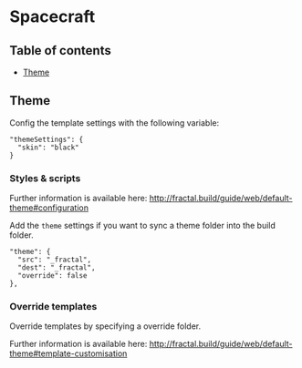 # Spacecraft

## Table of contents

- [Theme](#theme)

## Theme

Config the template settings with the following variable:

```
"themeSettings": {
  "skin": "black"
}
```

### Styles & scripts

Further information is available here:
http://fractal.build/guide/web/default-theme#configuration

Add the ```theme``` settings if you want to sync a theme folder into the build folder.

```
"theme": {
  "src": "_fractal",
  "dest": "_fractal",
  "override": false
},
```

### Override templates

Override templates by specifying a override folder.

Further information is available here:
http://fractal.build/guide/web/default-theme#template-customisation
